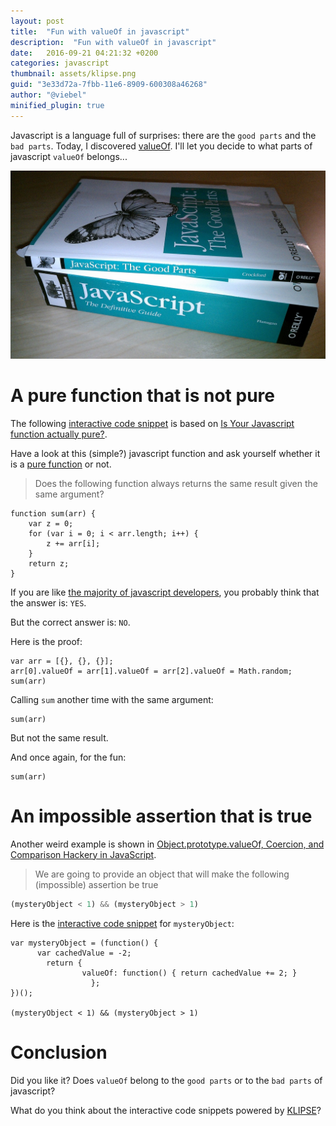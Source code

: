 ```yaml
---
layout: post
title:  "Fun with valueOf in javascript"
description:  "Fun with valueOf in javascript"
date:   2016-09-21 04:21:32 +0200
categories: javascript
thumbnail: assets/klipse.png
guid: "3e33d72a-7fbb-11e6-8909-600308a46268"
author: "@viebel"
minified_plugin: true
---
```


Javascript is a language full of surprises: there are the `good parts` and the `bad parts`. Today, I discovered [valueOf](https://developer.mozilla.org/en/docs/Web/JavaScript/Reference/Global_Objects/Object/valueOf). I'll let you decide to what parts of javascript `valueOf` belongs...


![good parts](/assets/js_good_parts.jpg)


# A pure function that is not pure

The following [interactive code snippet](https://github.com/viebel/klipse) is based on [Is Your Javascript function actually pure?](http://staltz.com/is-your-javascript-function-actually-pure.html).


Have a look at this (simple?) javascript function and ask yourself whether it is a [pure function](https://en.wikipedia.org/wiki/Pure_function) or not.

> Does the following function always returns the same result given the same argument?

~~~klipse-eval-js
function sum(arr) {
    var z = 0;
    for (var i = 0; i < arr.length; i++) {
        z += arr[i];
    }
    return z;
}
~~~

If you are like [the majority of javascript developers](https://twitter.com/andrestaltz/status/768833714990309376), you probably think that the answer is: `YES`.


But the correct answer is: `NO`.


Here is the proof:

~~~klipse-eval-js
var arr = [{}, {}, {}];
arr[0].valueOf = arr[1].valueOf = arr[2].valueOf = Math.random;
sum(arr)
~~~


Calling `sum` another time with the same argument:

~~~klipse-eval-js
sum(arr)
~~~

But not the same result.

And once again, for the fun:

~~~klipse-eval-js
sum(arr)
~~~


# An impossible assertion that is true

Another weird example is shown in [Object.prototype.valueOf, Coercion, and Comparison Hackery in JavaScript](http://raghuvirkasturi.com/2015/04/14/guest-post-object-prototype-valueof-coercion-and-comparison-hackery-in-javascript/).


> We are going to provide an object that will make the following (impossible) assertion be true

~~~javascript
(mysteryObject < 1) && (mysteryObject > 1)
~~~


Here is the [interactive code snippet](https://github.com/viebel/klipse) for `mysteryObject`:

~~~klipse-eval-js
var mysteryObject = (function() {  
      var cachedValue = -2;
        return {
                valueOf: function() { return cachedValue += 2; }
                  };
})();

(mysteryObject < 1) && (mysteryObject > 1)
~~~


# Conclusion

Did you like it? Does `valueOf` belong to the `good parts` or to the `bad parts` of javascript?

What do you think about the interactive code snippets powered by [KLIPSE](https://github.com/viebel/klipse)?

